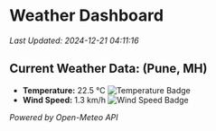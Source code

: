 
# Weather Dashboard

_Last Updated: 2024-12-21 04:11:16_

## Current Weather Data: (Pune, MH)
- **Temperature:** 22.5 °C ![Temperature Badge](https://img.shields.io/badge/Temperature-Medium%20Temp-green)
- **Wind Speed:** 1.3 km/h ![Wind Speed Badge](https://img.shields.io/badge/Wind%20Speed-Low%20Wind-blue)

*Powered by Open-Meteo API*
